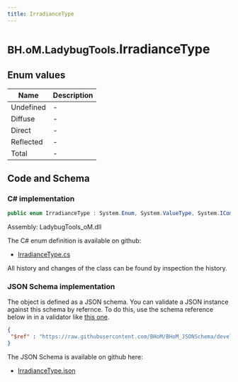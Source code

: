 ```yaml
---
title: IrradianceType
---
```


# <small>BH.oM.LadybugTools.</small>**IrradianceType**



## Enum values

| Name            | Description                                                    |
|-----------------|----------------------------------------------------------------|
| Undefined |  -  |
| Diffuse |  -  |
| Direct |  -  |
| Reflected |  -  |
| Total |  -  |


## Code and Schema

### C# implementation

``` C# title="C#"
public enum IrradianceType : System.Enum, System.ValueType, System.IComparable, System.ISpanFormattable, System.IFormattable, System.IConvertible
```

Assembly: LadybugTools_oM.dll

The C# enum definition is available on github:

- [IrradianceType.cs](https://github.com/BHoM/LadybugTools_Toolkit/blob/develop/LadybugTools_oM/Enum\IrradianceType.cs)

All history and changes of the class can be found by inspection the history.
### JSON Schema implementation

The object is defined as a JSON schema. You can validate a JSON instance against this schema by refernce. To do this, use the schema reference below in in a validator like [this one](https://www.jsonschemavalidator.net/).

``` json title="JSON Schema"
{
 "$ref" : "https://raw.githubusercontent.com/BHoM/BHoM_JSONSchema/develop/LadybugTools_oM/IrradianceType.json"
}
```

The JSON Schema is available on github here:

- [IrradianceType.json](https://github.com/BHoM/BHoM_JSONSchema/blob/develop/LadybugTools_oM/IrradianceType.json)
